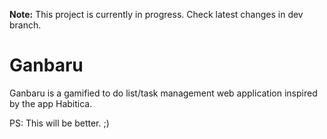 **Note:** This project is currently in progress. Check latest changes in dev branch.
# Ganbaru

Ganbaru is a gamified to do list/task management web application inspired by the app Habitica.

PS: This will be better. ;)
